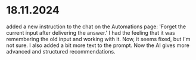 # 18.11.2024

 added a new instruction to the chat on the Automations page: 'Forget the current input after delivering the answer.' I had the feeling that it was remembering the old input and working with it. 
 Now, it seems fixed, but I'm not sure. I also added a bit more text to the prompt. Now the AI gives more advanced and structured recommendations.

